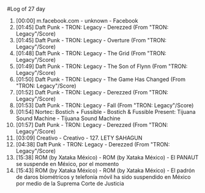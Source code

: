 #Log of 27 day

1. [00:00] m.facebook.com - unknown - Facebook
1. [01:45] Daft Punk - TRON: Legacy - Derezzed (From "TRON: Legacy"/Score)
1. [01:45] Daft Punk - TRON: Legacy - Overture (From "TRON: Legacy"/Score)
1. [01:48] Daft Punk - TRON: Legacy - The Grid (From "TRON: Legacy"/Score)
1. [01:49] Daft Punk - TRON: Legacy - The Son of Flynn (From "TRON: Legacy"/Score)
1. [01:50] Daft Punk - TRON: Legacy - The Game Has Changed (From "TRON: Legacy"/Score)
1. [01:52] Daft Punk - TRON: Legacy - Derezzed (From "TRON: Legacy"/Score)
1. [01:53] Daft Punk - TRON: Legacy - Fall (From "TRON: Legacy"/Score)
1. [01:54] Nortec: Bostich + Fussible - Bostich & Fussible Present: Tijuana Sound Machine - Tijuana Sound Machine
1. [01:57] Daft Punk - TRON: Legacy - Derezzed (From "TRON: Legacy"/Score)
1. [03:09] Creativo - Creativo - 127. LETY SAHAGUN
1. [04:38] Daft Punk - TRON: Legacy - Derezzed (From "TRON: Legacy"/Score)
1. [15:38] ROM (by Xataka México) - ROM (by Xataka México) - El PANAUT se suspende en México, por el momento
1. [15:43] ROM (by Xataka México) - ROM (by Xataka México) - El padrón de daros biométricos y telefonía móvil ha sido suspendido en México por medio de la Suprema Corte de Justicia
